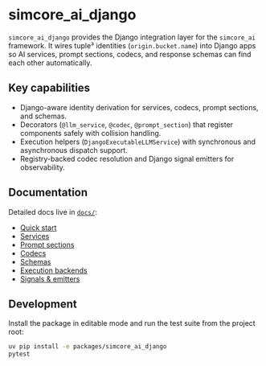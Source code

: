 # simcore_ai_django

`simcore_ai_django` provides the Django integration layer for the `simcore_ai` framework. It wires tuple³ identities (`origin.bucket.name`) into Django apps so AI services, prompt sections, codecs, and response schemas can find each other automatically.

## Key capabilities

- Django-aware identity derivation for services, codecs, prompt sections, and schemas.
- Decorators (`@llm_service`, `@codec`, `@prompt_section`) that register components safely with collision handling.
- Execution helpers (`DjangoExecutableLLMService`) with synchronous and asynchronous dispatch support.
- Registry-backed codec resolution and Django signal emitters for observability.

## Documentation

Detailed docs live in [`docs/`](docs/index.md):

- [Quick start](docs/quick-start.md)
- [Services](docs/services.md)
- [Prompt sections](docs/prompt_sections.md)
- [Codecs](docs/codecs.md)
- [Schemas](docs/schemas.md)
- [Execution backends](docs/execution_backends.md)
- [Signals & emitters](docs/signals.md)

## Development

Install the package in editable mode and run the test suite from the project root:

```bash
uv pip install -e packages/simcore_ai_django
pytest
```

